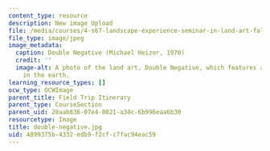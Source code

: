 ```yaml
---
content_type: resource
description: New image Upload
file: /media/courses/4-s67-landscape-experience-seminar-in-land-art-fall-2016/4899375b4332edb9f2cfc7fac94eac59_double-negative.jpg
file_type: image/jpeg
image_metadata:
  caption: Double Negative (Michael Heizer, 1970)
  credit: ''
  image-alt: A photo of the land art, Double Negative, which features a deep trench
    in the earth.
learning_resource_types: []
ocw_type: OCWImage
parent_title: Field Trip Itinerary
parent_type: CourseSection
parent_uid: 28aab836-07e4-0021-a34c-6b996eaa6b30
resourcetype: Image
title: double-negative.jpg
uid: 4899375b-4332-edb9-f2cf-c7fac94eac59
---
```

